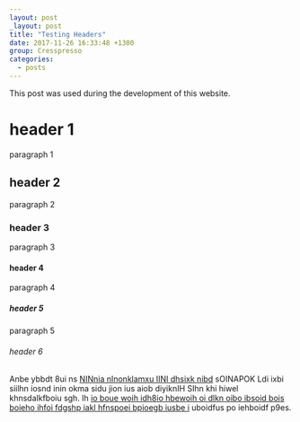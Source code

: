 ```yaml
---
layout: post
_layout: post
title: "Testing Headers"
date: 2017-11-26 16:33:48 +1300
group: Cresspresso
categories:
  - posts
---
```

This post was used during the development of this website.

# header 1

paragraph 1

## header 2

paragraph 2

### header 3

paragraph 3

#### header 4

paragraph 4

##### header 5

paragraph 5

###### header 6

Anbe ybbdt 8ui ns [NINnia nInonklamxu IINI dhsixk nibd]("/nonexistent-page") sOINAPOK Ldi ixbi siilhn iosnd inin okma sidu jion ius aiob diyiknIH SIhn khi hiwel khnsdalkfboiu sgh. Ih [io boue woih idh8io hbewoih oi dlkn oibo ibsoid bois boieho ihfoi fdgshp iakl hfnspoei bpioegb iusbe i]("/nonexistent-page") uboidfus po iehboidf p9es.